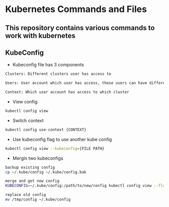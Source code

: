 # Kubernetes Commands and Files

## This repository contains various commands to work with kubernetes

## KubeConfig

- Kubeconfig file has 3 components
```sh
Clusters: Different clusters user has access to

Users: User account which user has access, these users can have different privileges

Context: Which user account has access to which cluster
```

- View config
```sh
kubectl config view
```

- Switch context
```sh
kubectl config use-context {CONTEXT}
```

- Use kubeconfig flag to use another kube config
```sh
kubectl config view --kubeconfig={FILE PATH}
```

- Mergin two kubeconfigs
```sh
backup existing config
cp ~/.kube/config ~/.kube/config.bak

merge and get new config
KUBECONFIG=~/.kube/config:/path/to/new/config kubectl config view --flatten > /tmp/config

replace old config
mv /tmp/config ~/.kube/config 
```